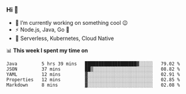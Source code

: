 ### Hi 👋

<!--
**nodejh/nodejh** is a ✨ _special_ ✨ repository because its `README.md` (this file) appears on your GitHub profile.

Here are some ideas to get you started:

- 🔭 I’m currently working on ...
- 🌱 I’m currently learning ...
- 👯 I’m looking to collaborate on ...
- 🤔 I’m looking for help with ...
- 💬 Ask me about ...
- 📫 How to reach me: ...
- 😄 Pronouns: ...
- ⚡ Fun fact: ...
-->

- 🔭 I’m currently working on something cool :wink:
- ⚡ Node.js, Java, Go :thought_balloon:
- 🤖 Serverless, Kubernetes, Cloud Native

📊 **This week I spent my time on**

<!--START_SECTION:waka-->

```text
Java         5 hrs 39 mins   ███████████████████▓░░░░░   79.02 %
JSON         37 mins         ██▒░░░░░░░░░░░░░░░░░░░░░░   08.82 %
YAML         12 mins         ▓░░░░░░░░░░░░░░░░░░░░░░░░   02.91 %
Properties   12 mins         ▓░░░░░░░░░░░░░░░░░░░░░░░░   02.85 %
Markdown     8 mins          ▓░░░░░░░░░░░░░░░░░░░░░░░░   02.08 %
```

<!--END_SECTION:waka-->


<!--
:traffic_light: **Visitors**

![visitors](https://visitor-badge.glitch.me/badge?page_id=nodejh.nodejh)
-->
